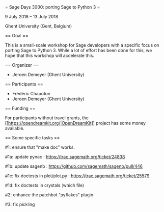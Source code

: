 = Sage Days 3000: porting Sage to Python 3 =

9 July 2018 ­– 13 July 2018

Ghent University (Gent, Belgium)

== Goal ==

This is a small-scale workshop for Sage developers with a specific focus on porting
Sage to Python 3. While a lot of effort has been done for this,
we hope that this workshop will accelerate this.

== Organizer ==

 * Jeroen Demeyer (Ghent University)

== Participants ==

 * Frédéric Chapoton
 * Jeroen Demeyer (Ghent University)

== Funding ==

For participants without travel grants, the [[https://opendreamkit.org/|OpenDreamKit]] project has some money available.


== Some specific tasks ==

#1: ensure that "make doc" works.

#1a: update pynac : https://trac.sagemath.org/ticket/24838

#1b: update sagenb : https://github.com/sagemath/sagenb/pull/446

#1c: fix doctests in plot/plot.py : https://trac.sagemath.org/ticket/25579

#1d: fix doctests in crystals (which file)

#2: enhance the patchbot "pyflakes" plugin

#3: fix pickling
